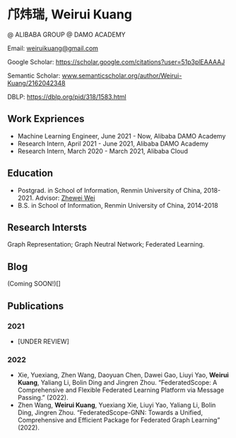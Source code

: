 # 邝炜瑞, Weirui Kuang

@ ALIBABA GROUP @ DAMO ACADEMY

Email: weiruikuang@gmail.com

Google Scholar: https://scholar.google.com/citations?user=51p3plEAAAAJ

Semantic Scholar: www.semanticscholar.org/author/Weirui-Kuang/2162042348

DBLP: https://dblp.org/pid/318/1583.html



## Work Expriences

* Machine Learning Engineer, June 2021 - Now, Alibaba DAMO Academy
* Research Intern, April 2021 - June 2021, Alibaba DAMO Academy
* Research Intern, March 2020 - March 2021, Alibaba Cloud

## Education

* Postgrad. in School of Information, Renmin University of China, 2018-2021. Advisor: [Zhewei Wei](http://weizhewei.com/)
* B.S. in School of Information, Renmin University of China, 2014-2018

## Research Intersts 

Graph Representation; Graph Neutral Network; Federated Learning.

## Blog

(Coming SOON!)[]

## Publications

### 2021

* [UNDER REVIEW]

### 2022

* Xie, Yuexiang, Zhen Wang, Daoyuan Chen, Dawei Gao, Liuyi Yao, **Weirui Kuang**, Yaliang Li, Bolin Ding and Jingren Zhou. “FederatedScope: A Comprehensive and Flexible Federated Learning Platform via Message Passing.” (2022).
* Zhen Wang, **Weirui Kuang**, Yuexiang Xie, Liuyi Yao, Yaliang Li, Bolin Ding, Jingren Zhou. “FederatedScope-GNN: Towards a Unified, Comprehensive and Efficient Package for Federated Graph Learning” (2022).
